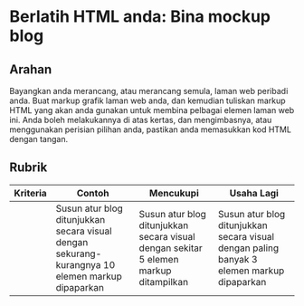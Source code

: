 # Berlatih HTML anda: Bina mockup blog

## Arahan

Bayangkan anda merancang, atau merancang semula, laman web peribadi anda. Buat markup grafik laman web anda, dan kemudian tuliskan markup HTML yang akan anda gunakan untuk membina pelbagai elemen laman web ini. Anda boleh melakukannya di atas kertas, dan mengimbasnya, atau menggunakan perisian pilihan anda, pastikan anda memasukkan kod HTML dengan tangan.

## Rubrik

| Kriteria | Contoh                                                                           | Mencukupi                                                                         | Usaha Lagi                                                                 |
| -------- | ----------------------------------------------------------------------------------- | -------------------------------------------------------------------------------- | --------------------------------------------------------------------------------- |
|          | Susun atur blog ditunjukkan secara visual dengan sekurang-kurangnya 10 elemen markup dipaparkan | Susun atur blog ditunjukkan secara visual dengan sekitar 5 elemen markup ditampilkan | Susun atur blog ditunjukkan secara visual dengan paling banyak 3 elemen markup dipaparkan |
